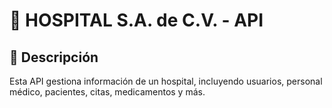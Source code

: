 # 🏥 HOSPITAL S.A. de C.V. - API

## 📖 Descripción
Esta API gestiona información de un hospital, incluyendo usuarios, personal médico, pacientes, citas, medicamentos y más.
